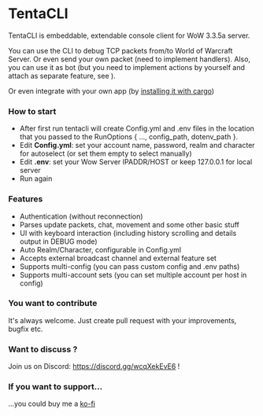 # TentaCLI
TentaCLI is embeddable, extendable console client for WoW 3.3.5a server.

You can use the CLI to debug TCP packets from/to World of Warcraft Server. Or even send your own packet 
(need to implement handlers).
Also, you can use it as bot (but you need to implement actions by yourself and attach as separate feature, see ).

Or even integrate with your own app (by [installing it with cargo](https://crates.io/crates/tentacli))

### How to start
+ After first run tentacli will create Config.yml and .env files in the location that
you passed to the RunOptions { ..., config_path, dotenv_path }.
+ Edit **Config.yml**: set your account name, password, 
realm and character for autoselect (or set them empty to select manually)
+ Edit **.env**: set your Wow Server IPADDR/HOST or keep 127.0.0.1 for local server
+ Run again

### Features
+ Authentication (without reconnection)
+ Parses update packets, chat, movement and some other basic stuff
+ UI with keyboard interaction (including history scrolling and details output in DEBUG mode)
+ Auto Realm/Character, configurable in Config.yml
+ Accepts external broadcast channel and external feature set
+ Supports multi-config (you can pass custom config and .env paths)
+ Supports multi-account sets (you can set multiple account per host in config)

### You want to contribute
It's always welcome. Just create pull request with your improvements, bugfix etc.

### Want to discuss ?
Join us on Discord: https://discord.gg/wcqXekEvE6 !

### If you want to support...
...you could buy me a [ko-fi](https://ko-fi.com/idewave)